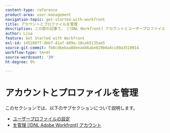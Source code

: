 ```yaml
---
content-type: reference
product-area: user-management
navigation-topic: get-started-with-workfront
title: アカウントとプロファイルを管理
description: この節の記事で、 [!DNL Workfront] アカウントとユーザープロファイル。
author: Lisa
feature: Get Started with Workfront
exl-id: 14528077-dbb7-41af-889a-18cab5135ae5
source-git-commit: fb0cd6ebaa88eead46abe029b0a4cc89a3510014
workflow-type: tm+mt
source-wordcount: '39'
ht-degree: 0%

---
```


# アカウントとプロファイルを管理

このセクションでは、以下のサブセクションについて説明します。

* [ユーザープロファイルの設定](../../workfront-basics/manage-your-account-and-profile/configuring-your-user-profile/configure-user-profile.md)
* [を管理 [!DNL Adobe Workfront] アカウント](../../workfront-basics/manage-your-account-and-profile/managing-your-workfront-account/manage-workfront-account.md)
